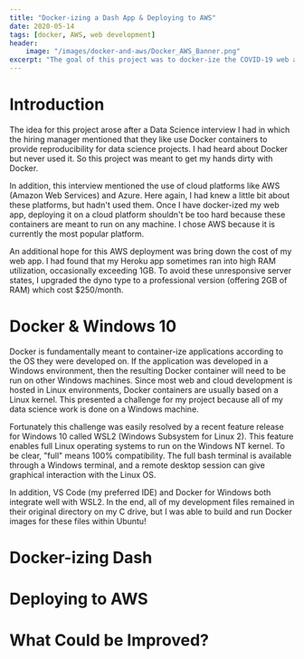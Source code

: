```yaml
---
title: "Docker-izing a Dash App & Deploying to AWS"
date: 2020-05-14
tags: [docker, AWS, web development]
header:
    image: "/images/docker-and-aws/Docker_AWS_Banner.png"
excerpt: "The goal of this project was to docker-ize the COVID-19 web app made with Dash.  This docker image was to be deployed on AWS."
---
```


# Introduction
The idea for this project arose after a Data Science interview I had in which the hiring manager mentioned that they like use Docker containers to provide reproducibility for data science projects.  I had heard about Docker but never used it.  So this project was meant to get my hands dirty with Docker.

In addition, this interview mentioned the use of cloud platforms like AWS (Amazon Web Services) and Azure.  Here again, I had knew a little bit about these platforms, but hadn't used them.  Once I have docker-ized my web app, deploying it on a cloud platform shouldn't be too hard because these containers are meant to run on any machine.  I chose AWS because it is currently the most popular platform.

An additional hope for this AWS deployment was bring down the cost of my web app.  I had found that my Heroku app sometimes ran into high RAM utilization, occasionally exceeding 1GB.  To avoid these unresponsive server states, I upgraded the dyno type to a professional version (offering 2GB of RAM) which cost $250/month.

# Docker & Windows 10
Docker is fundamentally meant to container-ize applications according to the OS they were developed on.  If the application was developed in a Windows environment, then the resulting Docker container will need to be run on other Windows machines.  Since most web and cloud development is hosted in Linux environments, Docker containers are usually based on a Linux kernel.  This presented a challenge for my project because all of my data science work is done on a Windows machine.

Fortunately this challenge was easily resolved by a recent feature release for Windows 10 called WSL2 (Windows Subsystem for Linux 2).  This feature enables full Linux operating systems to run on the Windows NT kernel.  To be clear, "full" means 100% compatibility.  The full bash terminal is available through a Windows terminal, and a remote desktop session can give graphical interaction with the Linux OS.

In addition, VS Code (my preferred IDE) and Docker for Windows both integrate well with WSL2.  In the end, all of my development files remained in their original directory on my C drive, but I was able to build and run Docker images for these files within Ubuntu!

# Docker-izing Dash


# Deploying to AWS


# What Could be Improved?
